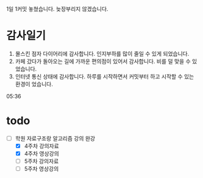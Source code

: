 1일 1커밋 놓쳤습니다. 늦장부리지 않겠습니다.

# 감사일기

1. 몰스킨 점자 다이어리에 감사합니다. 인지부하를 많이 줄일 수 있게 되었습니다.
2. 카페 갔다가 돌아오는 길에 가까운 편의점이 있어서 감사합니다. 비를 덜 맞을 수 있었습니다.
3. 인터넷 통신 상태에 감사합니다. 하루를 시작하면서 커밋부터 하고 시작할 수 있는 환경이 었습니다.

05:36

# todo

- [ ] 학원 자료구조랑 알고리즘 강의 완강
  - [x] 4주차 강의자료
  - [x] 4주차 영상강의
  - [ ] 5주차 강의자료
  - [ ] 5주차 영상강의
